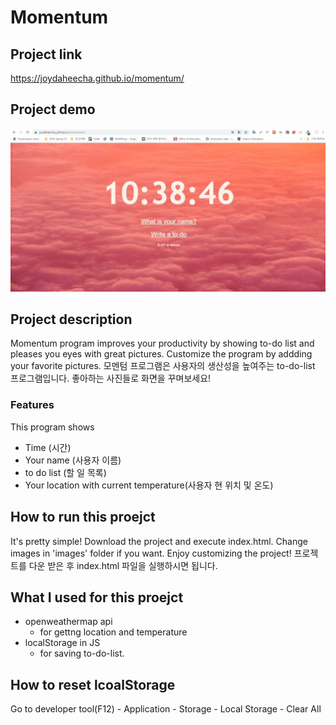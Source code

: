 # Momentum

## Project link
https://joydaheecha.github.io/momentum/

## Project demo
![](demo.gif)

## Project description
Momentum program improves your productivity by showing to-do list and pleases you eyes with great pictures.
Customize the program by addding your favorite pictures. 
모멘텀 프로그램은 사용자의 생산성을 높여주는 to-do-list 프로그램입니다. 좋아하는 사진들로 화면을 꾸며보세요!
### Features
This program shows
- Time (시간)
- Your name (사용자 이름)
- to do list (할 일 목록)
- Your location with current temperature(사용자 현 위치 및 온도)

## How to run this proejct
It's pretty simple! Download the project and execute index.html.
Change images in 'images' folder if you want. Enjoy customizing the project!
프로젝트를 다운 받은 후 index.html 파일을 실행하시면 됩니다. 

## What I used for this proejct
- openweathermap api
    - for gettng location and temperature
- localStorage in JS
    - for saving to-do-list. 

## How to reset lcoalStorage
Go to developer tool(F12) - Application - Storage - Local Storage - Clear All
